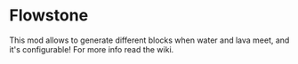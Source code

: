 # Flowstone
This mod allows to generate different blocks when water and lava meet, and it's configurable! For more info read the wiki.
